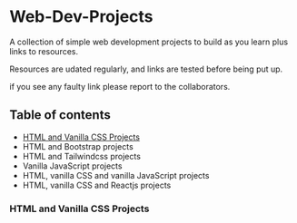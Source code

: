 # Web-Dev-Projects
A collection of simple web development projects to build as you learn plus links to resources.

Resources are udated regularly, and links are tested before being put up.

if you see any faulty link please report to the collaborators.


## Table of contents
* [HTML and Vanilla CSS Projects](#html-and-vanilla-css-projects "Goto html-vanillacss-projects")
* HTML and Bootstrap projects
* HTML and Tailwindcss projects
* Vanilla JavaScript projects
* HTML, vanilla CSS and vanilla JavaScript projects
* HTML, vanilla CSS and Reactjs projects



### HTML and Vanilla CSS Projects

